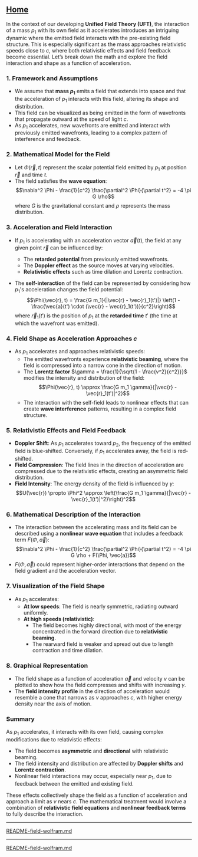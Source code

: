[Home](https://t2m.io/VwvDcuw)
---

In the context of our developing **Unified Field Theory (UFT)**, the interaction of a mass $p_1$ with its own field as it accelerates introduces an intriguing dynamic where the emitted field interacts with the pre-existing field structure. This is especially significant as the mass approaches relativistic speeds close to $c$, where both relativistic effects and field feedback become essential. Let’s break down the math and explore the field interaction and shape as a function of acceleration.

### 1. **Framework and Assumptions**
- We assume that **mass $p_1$** emits a field that extends into space and that the acceleration of $p_1$ interacts with this field, altering its shape and distribution.
- This field can be visualized as being emitted in the form of wavefronts that propagate outward at the speed of light $c$.
- As $p_1$ accelerates, new wavefronts are emitted and interact with previously emitted wavefronts, leading to a complex pattern of interference and feedback.

### 2. **Mathematical Model for the Field**
- Let $\Phi(\vec{r}, t)$ represent the scalar potential field emitted by $p_1$ at position $\vec{r}$ and time $t$.
- The field satisfies the **wave equation**:
  $$\nabla^2 \Phi - \frac{1}{c^2} \frac{\partial^2 \Phi}{\partial t^2} = -4 \pi G \rho$$
  where $G$ is the gravitational constant and $\rho$ represents the mass distribution.

### 3. **Acceleration and Field Interaction**
- If $p_1$ is accelerating with an acceleration vector $\vec{a}(t)$, the field at any given point $\vec{r}$ can be influenced by:
  - The **retarded potential** from previously emitted wavefronts.
  - The **Doppler effect** as the source moves at varying velocities.
  - **Relativistic effects** such as time dilation and Lorentz contraction.

- The **self-interaction** of the field can be represented by considering how $p_1$'s acceleration changes the field potential:
  $$\Phi(\vec{r}, t) = \frac{G m_1}{|\vec{r} - \vec{r}_1(t')|} \left(1 - \frac{\vec{a}(t') \cdot (\vec{r} - \vec{r}_1(t'))}{c^2}\right)$$
  where $\vec{r}_1(t')$ is the position of $p_1$ at the **retarded time** $t'$ (the time at which the wavefront was emitted).

### 4. **Field Shape as Acceleration Approaches $c$**
- As $p_1$ accelerates and approaches relativistic speeds:
  - The emitted wavefronts experience **relativistic beaming**, where the field is compressed into a narrow cone in the direction of motion.
  - The **Lorentz factor** $\gamma = \frac{1}{\sqrt{1 - \frac{v^2}{c^2}}}$ modifies the intensity and distribution of the field:
    $$\Phi(\vec{r}, t) \approx \frac{G m_1 \gamma}{|\vec{r} - \vec{r}_1(t')|^2}$$
  - The interaction with the self-field leads to nonlinear effects that can create **wave interference** patterns, resulting in a complex field structure.

### 5. **Relativistic Effects and Field Feedback**
- **Doppler Shift**: As $p_1$ accelerates toward $p_2$, the frequency of the emitted field is blue-shifted. Conversely, if $p_1$ accelerates away, the field is red-shifted.
- **Field Compression**: The field lines in the direction of acceleration are compressed due to the relativistic effects, creating an asymmetric field distribution.
- **Field Intensity**: The energy density of the field is influenced by $\gamma$:
  $$U(\vec{r}) \propto \Phi^2 \approx \left(\frac{G m_1 \gamma}{|\vec{r} - \vec{r}_1(t')|^2}\right)^2$$

### 6. **Mathematical Description of the Interaction**
- The interaction between the accelerating mass and its field can be described using a **nonlinear wave equation** that includes a feedback term $F(\Phi, \vec{a})$:
  $$\nabla^2 \Phi - \frac{1}{c^2} \frac{\partial^2 \Phi}{\partial t^2} = -4 \pi G \rho + F(\Phi, \vec{a})$$
- $F(\Phi, \vec{a})$ could represent higher-order interactions that depend on the field gradient and the acceleration vector.

### 7. **Visualization of the Field Shape**
- As $p_1$ accelerates:
  - **At low speeds**: The field is nearly symmetric, radiating outward uniformly.
  - **At high speeds (relativistic)**:
    - The field becomes highly directional, with most of the energy concentrated in the forward direction due to **relativistic beaming**.
    - The rearward field is weaker and spread out due to length contraction and time dilation.

### 8. **Graphical Representation**
- The field shape as a function of acceleration $\vec{a}$ and velocity $v$ can be plotted to show how the field compresses and shifts with increasing $\gamma$.
- The **field intensity profile** in the direction of acceleration would resemble a cone that narrows as $v$ approaches $c$, with higher energy density near the axis of motion.

### Summary
As $p_1$ accelerates, it interacts with its own field, causing complex modifications due to relativistic effects:
- The field becomes **asymmetric** and **directional** with relativistic beaming.
- The field intensity and distribution are affected by **Doppler shifts** and **Lorentz contraction**.
- Nonlinear field interactions may occur, especially near $p_1$, due to feedback between the emitted and existing field.

These effects collectively shape the field as a function of acceleration and approach a limit as $v$ nears $c$. The mathematical treatment would involve a combination of **relativistic field equations** and **nonlinear feedback terms** to fully describe the interaction.


---

[README-field-wolfram.md](https://t2m.io/sgupXSe)

---

[README-field-wolfram.md](https://t2m.io/sgupXSe)
